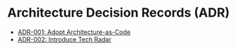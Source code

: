 # Architecture Decision Records (ADR)

- [ADR-001: Adopt Architecture-as-Code](adr-001-adopt-architecture-as-code.md)
- [ADR-002: Introduce Tech Radar](adr-002-introduce-tech-radar.md)
